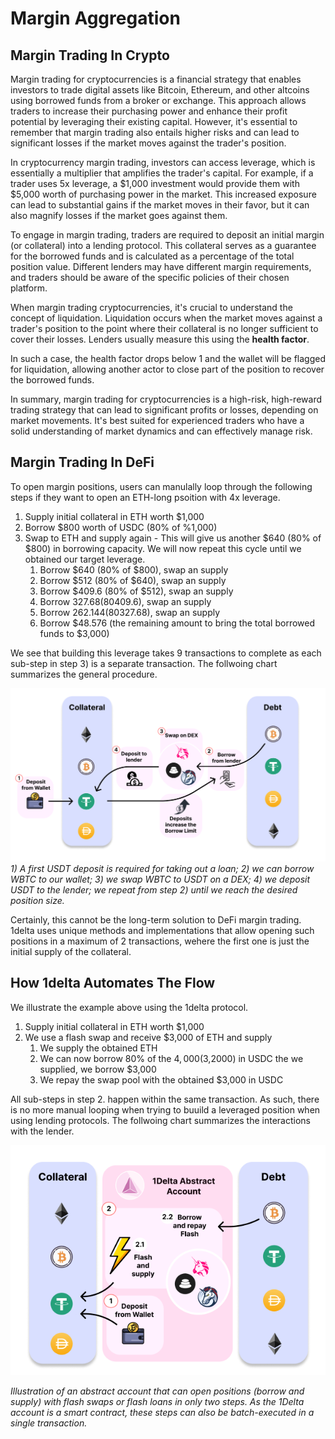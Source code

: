 # Margin Aggregation

## Margin Trading In Crypto

Margin trading for cryptocurrencies is a financial strategy that enables investors to trade digital assets like Bitcoin, Ethereum, and other altcoins using borrowed funds from a broker or exchange. This approach allows traders to increase their purchasing power and enhance their profit potential by leveraging their existing capital. However, it's essential to remember that margin trading also entails higher risks and can lead to significant losses if the market moves against the trader's position.

In cryptocurrency margin trading, investors can access leverage, which is essentially a multiplier that amplifies the trader's capital. For example, if a trader uses 5x leverage, a $1,000 investment would provide them with $5,000 worth of purchasing power in the market. This increased exposure can lead to substantial gains if the market moves in their favor, but it can also magnify losses if the market goes against them.

To engage in margin trading, traders are required to deposit an initial margin (or collateral) into a lending protocol. This collateral serves as a guarantee for the borrowed funds and is calculated as a percentage of the total position value. Different lenders may have different margin requirements, and traders should be aware of the specific policies of their chosen platform.

When margin trading cryptocurrencies, it's crucial to understand the concept of liquidation. Liquidation occurs when the market moves against a trader's position to the point where their collateral is no longer sufficient to cover their losses. Lenders usually measure this using the **health factor**.

In such a case, the health factor drops below 1 and the wallet will be flagged for liquidation, allowing another actor to close part of the position to recover the borrowed funds.

In summary, margin trading for cryptocurrencies is a high-risk, high-reward trading strategy that can lead to significant profits or losses, depending on market movements. It's best suited for experienced traders who have a solid understanding of market dynamics and can effectively manage risk.

## Margin Trading In DeFi

To open margin positions, users can manulally loop through the following steps if they want to open an ETH-long psoition with 4x leverage.

1. Supply initial collateral in ETH worth $1,000
2. Borrow $800 worth of USDC (80% of %1,000)
3. Swap to ETH and supply again - This will give us another $640 (80% of $800) in borrowing capacity. We will now repeat this cycle until we obtained our target leverage.
    1. Borrow $640 (80% of $800), swap an supply
    2. Borrow $512 (80% of $640), swap an supply
    3. Borrow $409.6 (80% of $512), swap an supply
    4. Borrow $327.68 (80% of$409.6), swap an supply
    5. Borrow $262.144 (80% of$327.68), swap an supply
    6. Borrow $48.576 (the remaining amount to bring the total borrowed funds to $3,000)

We see that building this leverage takes 9 transactions to complete as each sub-step in step 3) is a separate transaction. The follwoing chart summarizes the general procedure.

![Margin Aggregation](./assets/manual-swaps.png)
*1) A first USDT deposit is required for taking out a loan; 2) we can borrow WBTC to our wallet; 3) we swap WBTC to USDT on a DEX; 4) we deposit USDT to the lender; we repeat from step 2) until we reach the desired position size.*


Certainly, this cannot be the long-term solution to DeFi margin trading. 1delta uses unique methods and implementations that allow opening such positions in a maximum of 2 transactions, wehere the first one is just the initial supply of the collateral.

## How 1delta Automates The Flow

We illustrate the example above using the 1delta protocol.

1. Supply initial collateral in ETH worth $1,000
2. We use a flash swap and receive $3,000 of ETH and supply
    1. We supply the obtained ETH
    2. We can now borrow 80% of the $4,000 ($3,2000) in USDC the we supplied, we borrow $3,000
    3. We repay the swap pool with the obtained $3,000 in USDC

All sub-steps in step 2. happen within the same transaction. As such, there is no more manual looping when trying to buuild a leveraged position when using lending protocols. The follwoing chart summarizes the interactions with the lender.

![Abstract Account Flow](./assets/abstract-account-flow.png)

*Illustration of an abstract account that can open positions (borrow and supply) with flash swaps or flash loans in only two steps. As the 1Delta account is a smart contract, these steps can also be batch-executed in a single transaction.*